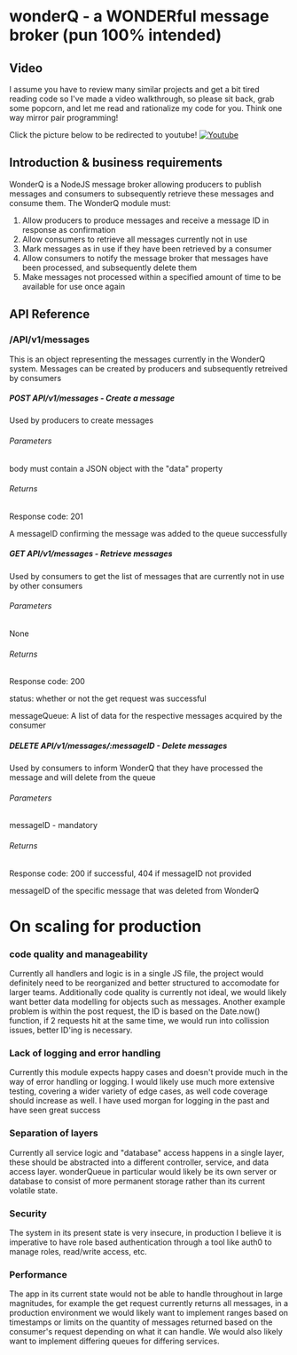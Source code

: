 # wonderQ - a WONDERful message broker (pun 100% intended)

## Video

I assume you have to review many similar projects and get a bit tired reading code so I've made a video walkthrough, so please sit back, grab some popcorn, and let me read and rationalize my code for you. Think one way mirror pair programming!

Click the picture below to be redirected to youtube!
[![Youtube](http://img.youtube.com/vi/t0XN-dJftSU/0.jpg)](http://www.youtube.com/watch?v=t0XN-dJftSU 'Youtube')

## Introduction & business requirements

WonderQ is a NodeJS message broker allowing producers to publish messages and consumers to subsequently retrieve these messages and consume them. The WonderQ module must:

1. Allow producers to produce messages and receive a message ID in response as confirmation
2. Allow consumers to retrieve all messages currently not in use
3. Mark messages as in use if they have been retrieved by a consumer
4. Allow consumers to notify the message broker that messages have been processed, and subsequently delete them
5. Make messages not processed within a specified amount of time to be available for use once again

## API Reference

### /API/v1/messages

This is an object representing the messages currently in the WonderQ system. Messages can be created by producers and subsequently retreived by consumers

##### POST API/v1/messages - Create a message

Used by producers to create messages

###### Parameters

body must contain a JSON object with the "data" property

###### Returns

Response code: 201

A messageID confirming the message was added to the queue successfully

##### GET API/v1/messages - Retrieve messages

Used by consumers to get the list of messages that are currently not in use by other consumers

###### Parameters

None

###### Returns

Response code: 200

status: whether or not the get request was successful

messageQueue: A list of data for the respective messages acquired by the consumer

##### DELETE API/v1/messages/:messageID - Delete messages

Used by consumers to inform WonderQ that they have processed the message and will delete from the queue

###### Parameters

messageID - mandatory

###### Returns

Response code: 200 if successful, 404 if messageID not provided

messageID of the specific message that was deleted from WonderQ

# On scaling for production

### code quality and manageability

Currently all handlers and logic is in a single JS file, the project would definitely need to be reorganized and better structured to accomodate for larger teams. Additionally code quality is currently not ideal, we would likely want better data modelling for objects such as messages. Another example problem is within the post request, the ID is based on the Date.now() function, if 2 requests hit at the same time, we would run into collission issues, better ID'ing is necessary.

### Lack of logging and error handling

Currently this module expects happy cases and doesn't provide much in the way of error handling or logging. I would likely use much more extensive testing, covering a wider variety of edge cases, as well code coverage should increase as well. I have used morgan for logging in the past and have seen great success

### Separation of layers

Currently all service logic and "database" access happens in a single layer, these should be abstracted into a different controller, service, and data access layer. wonderQueue in particular would likely be its own server or database to consist of more permanent storage rather than its current volatile state.

### Security

The system in its present state is very insecure, in production I believe it is imperative to have role based authentication through a tool like auth0 to manage roles, read/write access, etc.

### Performance

The app in its current state would not be able to handle throughout in large magnitudes, for example the get request currently returns all messages, in a production environment we would likely want to implement ranges based on timestamps or limits on the quantity of messages returned based on the consumer's request depending on what it can handle. We would also likely want to implement differing queues for differing services.
